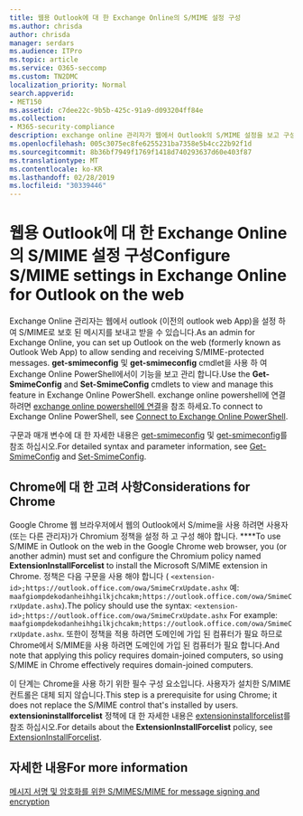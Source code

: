 ```yaml
---
title: 웹용 Outlook에 대 한 Exchange Online의 S/MIME 설정 구성
ms.author: chrisda
author: chrisda
manager: serdars
ms.audience: ITPro
ms.topic: article
ms.service: O365-seccomp
ms.custom: TN2DMC
localization_priority: Normal
search.appverid:
- MET150
ms.assetid: c7dee22c-9b5b-425c-91a9-d093204ff84e
ms.collection:
- M365-security-compliance
description: exchange online 관리자가 웹에서 Outlook의 S/MIME 설정을 보고 구성 하기 위해 수행 해야 하는 작업에 대 한 간략 한 설명입니다.
ms.openlocfilehash: 005c3075ec8fe6255231ba7358e5b4cc22b92f1d
ms.sourcegitcommit: 8b36bf7949f1769f1418d740293637d60e403f87
ms.translationtype: MT
ms.contentlocale: ko-KR
ms.lasthandoff: 02/28/2019
ms.locfileid: "30339446"
---
```

# <a name="configure-smime-settings-in-exchange-online-for-outlook-on-the-web"></a><span data-ttu-id="e6a33-103">웹용 Outlook에 대 한 Exchange Online의 S/MIME 설정 구성</span><span class="sxs-lookup"><span data-stu-id="e6a33-103">Configure S/MIME settings in Exchange Online for Outlook on the web</span></span>

<span data-ttu-id="e6a33-104">Exchange Online 관리자는 웹에서 outlook (이전의 outlook web App)을 설정 하 여 S/MIME로 보호 된 메시지를 보내고 받을 수 있습니다.</span><span class="sxs-lookup"><span data-stu-id="e6a33-104">As an admin for Exchange Online, you can set up Outlook on the web (formerly known as Outlook Web App) to allow sending and receiving S/MIME-protected messages.</span></span> <span data-ttu-id="e6a33-105">**get-smimeconfig** 및 **get-smimeconfig** cmdlet을 사용 하 여 Exchange Online PowerShell에서이 기능을 보고 관리 합니다.</span><span class="sxs-lookup"><span data-stu-id="e6a33-105">Use the **Get-SmimeConfig** and **Set-SmimeConfig** cmdlets to view and manage this feature in Exchange Online PowerShell.</span></span> <span data-ttu-id="e6a33-106">exchange online powershell에 연결 하려면 [exchange online powershell에 연결](https://go.microsoft.com/fwlink/p/?linkid=396554)을 참조 하세요.</span><span class="sxs-lookup"><span data-stu-id="e6a33-106">To connect to Exchange Online PowerShell, see [Connect to Exchange Online PowerShell](https://go.microsoft.com/fwlink/p/?linkid=396554).</span></span>

<span data-ttu-id="e6a33-107">구문과 매개 변수에 대 한 자세한 내용은 [get-smimeconfig](http://technet.microsoft.com/library/4b29fa89-0840-4fe9-8885-019fcef2e02b.aspx) 및 [get-smimeconfig](http://technet.microsoft.com/library/de357ce0-8143-4c36-8032-026292fc63f0.aspx)를 참조 하십시오.</span><span class="sxs-lookup"><span data-stu-id="e6a33-107">For detailed syntax and parameter information, see [Get-SmimeConfig](http://technet.microsoft.com/library/4b29fa89-0840-4fe9-8885-019fcef2e02b.aspx) and [Set-SmimeConfig](http://technet.microsoft.com/library/de357ce0-8143-4c36-8032-026292fc63f0.aspx).</span></span>

## <a name="considerations-for-chrome"></a><span data-ttu-id="e6a33-108">Chrome에 대 한 고려 사항</span><span class="sxs-lookup"><span data-stu-id="e6a33-108">Considerations for Chrome</span></span>

<span data-ttu-id="e6a33-109">Google Chrome 웹 브라우저에서 웹의 Outlook에서 S/mime을 사용 하려면 사용자 (또는 다른 관리자)가 Chromium 정책을 설정 하 고 구성 해야 합니다. \*\*\*\*</span><span class="sxs-lookup"><span data-stu-id="e6a33-109">To use S/MIME in Outlook on the web in the Google Chrome web browser, you (or another admin) must set and configure the Chromium policy named **ExtensionInstallForcelist** to install the Microsoft S/MIME extension in Chrome.</span></span> <span data-ttu-id="e6a33-110">정책은 다음 구문을 사용 해야 합니다 ( `<extension-id>;https://outlook.office.com/owa/SmimeCrxUpdate.ashx` 예: `maafgiompdekodanheihhgilkjchcakm;https://outlook.office.com/owa/SmimeCrxUpdate.ashx`).</span><span class="sxs-lookup"><span data-stu-id="e6a33-110">The policy should use the syntax: `<extension-id>;https://outlook.office.com/owa/SmimeCrxUpdate.ashx` For example: `maafgiompdekodanheihhgilkjchcakm;https://outlook.office.com/owa/SmimeCrxUpdate.ashx`.</span></span> <span data-ttu-id="e6a33-111">또한이 정책을 적용 하려면 도메인에 가입 된 컴퓨터가 필요 하므로 Chrome에서 S/MIME을 사용 하려면 도메인에 가입 된 컴퓨터가 필요 합니다.</span><span class="sxs-lookup"><span data-stu-id="e6a33-111">And note that applying this policy requires domain-joined computers, so using S/MIME in Chrome effectively requires domain-joined computers.</span></span>

<span data-ttu-id="e6a33-112">이 단계는 Chrome을 사용 하기 위한 필수 구성 요소입니다. 사용자가 설치한 S/MIME 컨트롤은 대체 되지 않습니다.</span><span class="sxs-lookup"><span data-stu-id="e6a33-112">This step is a prerequisite for using Chrome; it does not replace the S/MIME control that's installed by users.</span></span> <span data-ttu-id="e6a33-113">**extensioninstallforcelist** 정책에 대 한 자세한 내용은 [extensioninstallforcelist](http://dev.chromium.org/administrators/policy-list-3#ExtensionInstallForcelist)를 참조 하십시오.</span><span class="sxs-lookup"><span data-stu-id="e6a33-113">For details about the **ExtensionInstallForcelist** policy, see [ExtensionInstallForcelist](http://dev.chromium.org/administrators/policy-list-3#ExtensionInstallForcelist).</span></span>

## <a name="for-more-information"></a><span data-ttu-id="e6a33-114">자세한 내용</span><span class="sxs-lookup"><span data-stu-id="e6a33-114">For more information</span></span>

[<span data-ttu-id="e6a33-115">메시지 서명 및 암호화를 위한 S/MIME</span><span class="sxs-lookup"><span data-stu-id="e6a33-115">S/MIME for message signing and encryption</span></span>](s-mime-for-message-signing-and-encryption.md)
